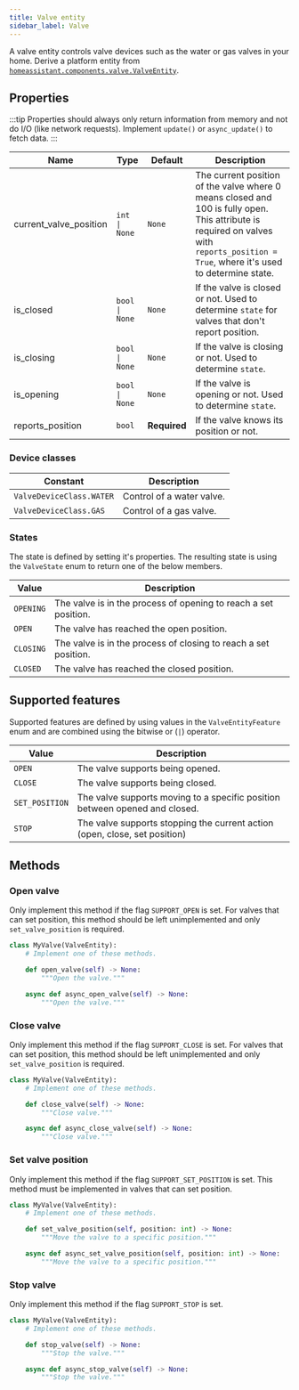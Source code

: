 ```yaml
---
title: Valve entity
sidebar_label: Valve
---
```


A valve entity controls valve devices such as the water or gas valves in your home. Derive a platform entity from [`homeassistant.components.valve.ValveEntity`](https://github.com/home-assistant/core/blob/dev/homeassistant/components/valve/__init__.py).

## Properties

:::tip
Properties should always only return information from memory and not do I/O (like network requests). Implement `update()` or `async_update()` to fetch data.
:::

| Name | Type | Default | Description
| ----------------------- | ---- | ------- | -----------
| current_valve_position | <code>int &#124; None</code> | `None` | The current position of the valve where 0 means closed and 100 is fully open. This attribute is required on valves with `reports_position = True`, where it's used to determine state.
| is_closed | <code>bool &#124; None</code> | `None` | If the valve is closed or not. Used to determine `state` for valves that don't report position.
| is_closing | <code>bool &#124; None</code> | `None` | If the valve is closing or not. Used to determine `state`.
| is_opening | <code>bool &#124; None</code> | `None` | If the valve is opening or not. Used to determine `state`.
| reports_position | <code>bool</code> | **Required** | If the valve knows its position or not.

### Device classes

| Constant | Description
|----------|-----------------------|
| `ValveDeviceClass.WATER` | Control of a water valve.
| `ValveDeviceClass.GAS` | Control of a gas valve.

### States

The state is defined by setting it's properties. The resulting state is using the `ValveState` enum to return one of the below members.

| Value    | Description                                                        |
|----------|--------------------------------------------------------------------|
| `OPENING`| The valve is in the process of opening to reach a set position.    |
| `OPEN`   | The valve has reached the open position.                           |
| `CLOSING`| The valve is in the process of closing to reach a set position.    |
| `CLOSED` | The valve has reached the closed position.                         |

## Supported features

Supported features are defined by using values in the `ValveEntityFeature` enum
and are combined using the bitwise or (`|`) operator.

| Value               | Description                                                                      |
| ------------------- | -------------------------------------------------------------------------------- |
| `OPEN`              | The valve supports being opened.                                                 |
| `CLOSE`             | The valve supports being closed.                                                 |
| `SET_POSITION`      | The valve supports moving to a specific position between opened and closed.      |
| `STOP`              | The valve supports stopping the current action (open, close, set position)       |

## Methods

### Open valve

Only implement this method if the flag `SUPPORT_OPEN` is set. For valves that
can set position, this method should be left unimplemented and only `set_valve_position` is required.

```python
class MyValve(ValveEntity):
    # Implement one of these methods.

    def open_valve(self) -> None:
        """Open the valve."""

    async def async_open_valve(self) -> None:
        """Open the valve."""
```

### Close valve

Only implement this method if the flag `SUPPORT_CLOSE` is set.  For valves that
can set position, this method should be left unimplemented and only `set_valve_position` is required.

```python
class MyValve(ValveEntity):
    # Implement one of these methods.

    def close_valve(self) -> None:
        """Close valve."""

    async def async_close_valve(self) -> None:
        """Close valve."""
```

### Set valve position

Only implement this method if the flag `SUPPORT_SET_POSITION` is set. This method must be implemented in valves that can set position.

```python
class MyValve(ValveEntity):
    # Implement one of these methods.

    def set_valve_position(self, position: int) -> None:
        """Move the valve to a specific position."""

    async def async_set_valve_position(self, position: int) -> None:
        """Move the valve to a specific position."""
```

### Stop valve

Only implement this method if the flag `SUPPORT_STOP` is set.

```python
class MyValve(ValveEntity):
    # Implement one of these methods.

    def stop_valve(self) -> None:
        """Stop the valve."""

    async def async_stop_valve(self) -> None:
        """Stop the valve."""
```
